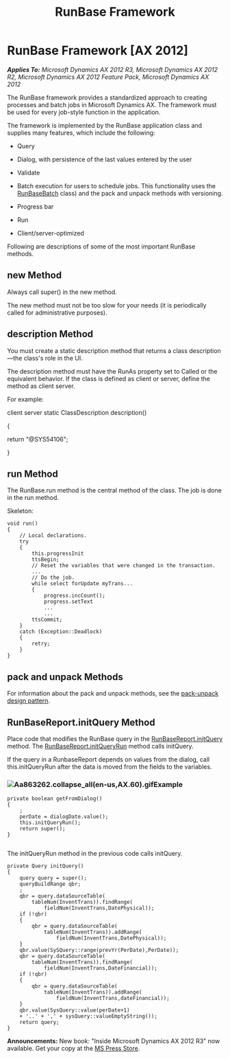 ﻿---
title: RunBase Framework
TOCTitle: RunBase Framework
ms:assetid: bfe9d616-9db5-431f-a5f4-9f42d1d1b1ae
ms:mtpsurl: https://msdn.microsoft.com/en-us/library/Aa863262(v=AX.60)
ms:contentKeyID: 35250076
ms.date: 05/18/2015
mtps_version: v=AX.60
---

# RunBase Framework [AX 2012]


_**Applies To:** Microsoft Dynamics AX 2012 R3, Microsoft Dynamics AX 2012 R2, Microsoft Dynamics AX 2012 Feature Pack, Microsoft Dynamics AX 2012_

The RunBase framework provides a standardized approach to creating processes and batch jobs in Microsoft Dynamics AX. The framework must be used for every job-style function in the application.

The framework is implemented by the RunBase application class and supplies many features, which include the following:

  - Query

  - Dialog, with persistence of the last values entered by the user

  - Validate

  - Batch execution for users to schedule jobs. This functionality uses the [RunBaseBatch](https://msdn.microsoft.com/en-us/library/gg822687\(v=ax.60\)) class) and the pack and unpack methods with versioning.

  - Progress bar

  - Run

  - Client/server-optimized

Following are descriptions of some of the most important RunBase methods.

## new Method

Always call super() in the new method.

The new method must not be too slow for your needs (it is periodically called for administrative purposes).

## description Method

You must create a static description method that returns a class description—the class's role in the UI.

The description method must have the RunAs property set to Called or the equivalent behavior. If the class is defined as client or server, define the method as client server.

For example:

client server static ClassDescription description()

{

return "@SYS54106";

}

## run Method

The RunBase.run method is the central method of the class. The job is done in the run method.

Skeleton:

    void run()
    {
        // Local declarations.
        try
        {
            this.progressInit
            ttsBegin;
            // Reset the variables that were changed in the transaction.
            ...
            // Do the job.
            while select forUpdate myTrans...
            {
                progress.incCount();
                progress.setText
                ...
                ...
            ttsCommit;
        }
        catch (Exception::Deadlock)
        {
            retry;
        }
    }

## pack and unpack Methods

For information about the pack and unpack methods, see the [pack-unpack design pattern](pack-unpack-design-pattern.md).

## RunBaseReport.initQuery Method

Place code that modifies the RunBase query in the [RunBaseReport.initQuery](https://msdn.microsoft.com/en-us/library/gg823055\(v=ax.60\)) method. The [RunBaseReport.initQueryRun](https://msdn.microsoft.com/en-us/library/gg823056\(v=ax.60\)) method calls initQuery.

If the query in a RunbaseReport depends on values from the dialog, call this.initQueryRun after the data is moved from the fields to the variables.

### ![Aa863262.collapse\_all(en-us,AX.60).gif](images/Gg863931.collapse_all(en-us,AX.60).gif "Aa863262.collapse_all(en-us,AX.60).gif")Example

``` 
private boolean getFromDialog()
{
    ;
    perDate = dialogDate.value();
    this.initQueryRun();
    return super();
}
 
```

The initQueryRun method in the previous code calls initQuery.

    private Query initQuery()
    {
        query query = super();
        queryBuildRange qbr;
        ;
        qbr = query.dataSourceTable(
            tableNum(InventTrans)).findRange(
                fieldNum(InventTrans,DatePhysical));
        if (!qbr)
        {
            qbr = query.dataSourceTable(
                tableNum(InventTrans)).addRange(
                    fieldNum(InventTrans,DatePhysical));
        }
        qbr.value(SySQuery::range(prevYr(PerDate),PerDate));
        qbr = query.dataSourceTable(
            tableNum(InventTrans)).findRange(
                fieldNum(InventTrans,DateFinancial));
        if (!qbr)
        {
            qbr = query.dataSourceTable(
                tableNum(InventTrans)).addRange(
                    fieldNum(InventTrans,dateFinancial));
        }
        qbr.value(SysQuery::value(perDate+1) 
        + '..' + ',' + sysQuery::valueEmptyString());
        return query;
    }

  
**Announcements:** New book: "Inside Microsoft Dynamics AX 2012 R3" now available. Get your copy at the [MS Press Store](https://www.microsoftpressstore.com/store/inside-microsoft-dynamics-ax-2012-r3-9780735685109).

